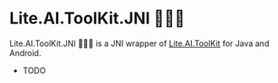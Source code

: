 # Lite.AI.ToolKit.JNI 🚀🚀🌟
Lite.AI.ToolKit.JNI 🚀🚀🌟 is a JNI wrapper of [Lite.AI.ToolKit](https://github.com/DefTruth/lite.ai.toolkit) for Java and Android. 

* TODO
